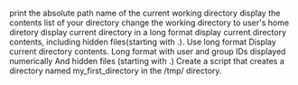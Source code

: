 print the absolute path name of the current working directory 
display the contents list of your directory
change the working directory to user's home diretory
display current directory in a long format
display current directory contents, including hidden files(starting with .). Use long format
Display current directory contents.
Long format
with user and group IDs displayed numerically
And hidden files (starting with .)
Create a script that creates a directory named my_first_directory in the /tmp/ directory.
